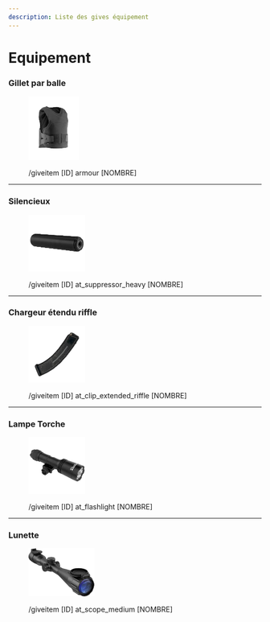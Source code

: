 ```yaml
---
description: Liste des gives équipement
---
```


# Equipement

### Gillet par balle

<figure><img src="../.gitbook/assets/armour.png" alt="" width="100"><figcaption><p>/giveitem [ID] armour [NOMBRE]</p></figcaption></figure>

***

### Silencieux

<figure><img src="../.gitbook/assets/at_suppressor_heavy.png" alt="" width="113"><figcaption><p>/giveitem [ID] at_suppressor_heavy [NOMBRE]</p></figcaption></figure>

***

### Chargeur étendu riffle

<figure><img src="../.gitbook/assets/at_clip_extended_rifle.png" alt="" width="113"><figcaption><p>/giveitem [ID] at_clip_extended_riffle [NOMBRE]</p></figcaption></figure>

***

### Lampe Torche

<figure><img src="../.gitbook/assets/at_flashlight.png" alt="" width="113"><figcaption><p>/giveitem [ID] at_flashlight [NOMBRE]</p></figcaption></figure>

***

### Lunette

<figure><img src="../.gitbook/assets/at_scope_medium.png" alt="" width="131"><figcaption><p>/giveitem [ID] at_scope_medium [NOMBRE]</p></figcaption></figure>
